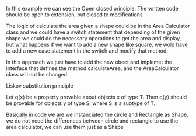 In this example we can see the Open closed principle.
The written code should be open to extension, but closed to modifications.

The logic of calculate the area given a shape could be in the Area Calculator class and we could have a switch statement
that depending of the given shape we could do the necessary operations to get the area and display, but what happens if we want to add a new 
shape like square, we wold have to add a new case statement in the switch and modify that method.

In this approach we just have to add the new obect and implemet the interface that defines the method calculateArea, and the AreaCalculator class
will not be changed.

Liskov substitution principle

Let q(x) be a property provable about objects x of type T. Then q(y) should be provable for objects y of type S, where S is a subtype of T.

Basically in code we are we instanciated the circle and Rectangle as Shape, we do not need the differences between circle and rectangle
to use the area calculator, we can use them just as a Shape